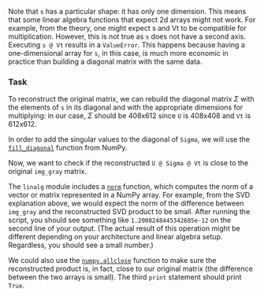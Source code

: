Note that `s` has a particular shape: it has only one dimension. 
This means that some linear algebra functions that expect 2d arrays might not work. 
For example, from the theory, one might expect s and Vt to be compatible for multiplication. 
However, this is not true as `s` does not have a second axis. Executing `s @ Vt`
results in a `ValueError`. This happens because having a one-dimensional array for `s`, 
in this case, is much more economic in practice than building a diagonal matrix with the 
same data. 

### Task

To reconstruct the original matrix, we can rebuild the diagonal matrix $\Sigma$
with the elements of `s` in its diagonal and with the appropriate dimensions for multiplying: 
in our case, $\Sigma$ should be 408x612 since `U` is 408x408 and `Vt` is 612x612. 

In order to add the singular values to the diagonal of `Sigma`, 
we will use the [`fill_diagonal`](https://numpy.org/devdocs/reference/generated/numpy.fill_diagonal.html) function from NumPy.

Now, we want to check if the reconstructed `U @ Sigma @ Vt` is close to 
the original `img_gray` matrix.

The `linalg` module includes a [`norm`](https://numpy.org/doc/stable/reference/generated/numpy.linalg.norm.html) function, which computes the norm of a vector or 
matrix represented in a NumPy array. For example, from the SVD explanation above, 
we would expect the norm of the difference between `img_gray` and the reconstructed 
SVD product to be small. After running the script, you should see something like
`1.2008248445342685e-12` on the second line of your output.
(The actual result of this operation might be different depending on your 
architecture and linear algebra setup. Regardless, you should see a small number.)

We could also use the [`numpy.allclose`](https://numpy.org/doc/stable/reference/generated/numpy.allclose.html) function to make sure the reconstructed product 
is, in fact, close to our original matrix (the difference between the two arrays is small).
The third `print` statement should print `True`.



